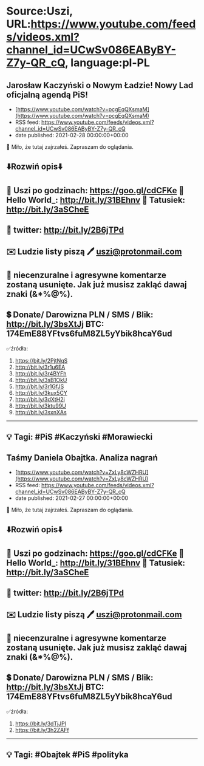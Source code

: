 # Source:Uszi, URL:https://www.youtube.com/feeds/videos.xml?channel_id=UCwSv086EAByBY-Z7y-QR_cQ, language:pl-PL

## Jarosław Kaczyński o Nowym Ładzie! Nowy Lad oficjalną agendą PiS!
 - [https://www.youtube.com/watch?v=pcgEqQXsmaM](https://www.youtube.com/watch?v=pcgEqQXsmaM)
 - RSS feed: https://www.youtube.com/feeds/videos.xml?channel_id=UCwSv086EAByBY-Z7y-QR_cQ
 - date published: 2021-02-28 00:00:00+00:00

🤪 Miło, że tutaj zajrzałeś.  Zapraszam do oglądania.

⬇️Rozwiń opis⬇️
------------------------------------------------------------
👀 Uszi po godzinach: https://goo.gl/cdCFKe
👀 Hello World_: http://bit.ly/31BEhnv
👀 Tatusiek: http://bit.ly/3aSCheE
------------------------------------------------------------
👀 twitter: http://bit.ly/2B6jTPd
------------------------------------------------------------
✉️ Ludzie listy piszą 
🖊️ uszi@protonmail.com
------------------------------------------------------------
👺 niecenzuralne i agresywne komentarze zostaną usunięte.  Jak już musisz zakląć dawaj znaki (&*%@%).
------------------------------------------------------------
💲 Donate/ Darowizna
PLN / SMS / Blik: http://bit.ly/3bsXtJj
BTC: 174EmE88YFtvs6fuM8ZL5yYbik8hcaY6ud
-------------------------------------------------------------
✅źródła:
1. https://bit.ly/2PjtNqS
2. http://bit.ly/3r1u6EA
3. http://bit.ly/3r4BYFh
4. http://bit.ly/3sB1OkU
5. http://bit.ly/3r1GfJS
6. http://bit.ly/3kux5CY
7. http://bit.ly/3dXtH2i
8. http://bit.ly/3ktu99U
9. http://bit.ly/3sxnXAs
---------------------------------------------------------------
💡 Tagi: #PiS #Kaczyński #Morawiecki
--------------------------------------------------------------

## Taśmy Daniela Obajtka. Analiza nagrań
 - [https://www.youtube.com/watch?v=ZxLy8cWZHRU](https://www.youtube.com/watch?v=ZxLy8cWZHRU)
 - RSS feed: https://www.youtube.com/feeds/videos.xml?channel_id=UCwSv086EAByBY-Z7y-QR_cQ
 - date published: 2021-02-27 00:00:00+00:00

🤪 Miło, że tutaj zajrzałeś.  Zapraszam do oglądania.

⬇️Rozwiń opis⬇️
------------------------------------------------------------
👀 Uszi po godzinach: https://goo.gl/cdCFKe
👀 Hello World_: http://bit.ly/31BEhnv
👀 Tatusiek: http://bit.ly/3aSCheE
------------------------------------------------------------
👀 twitter: http://bit.ly/2B6jTPd
------------------------------------------------------------
✉️ Ludzie listy piszą 
🖊️ uszi@protonmail.com
------------------------------------------------------------
👺 niecenzuralne i agresywne komentarze zostaną usunięte.  Jak już musisz zakląć dawaj znaki (&*%@%).
------------------------------------------------------------
💲 Donate/ Darowizna
PLN / SMS / Blik: http://bit.ly/3bsXtJj
BTC: 174EmE88YFtvs6fuM8ZL5yYbik8hcaY6ud
-------------------------------------------------------------
✅źródła:
1. https://bit.ly/3dTjJPl
2. https://bit.ly/3h2ZAFf
---------------------------------------------------------------
💡 Tagi: #Obajtek #PiS #polityka
--------------------------------------------------------------

